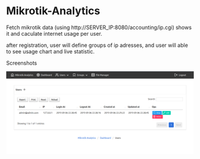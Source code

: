 # Mikrotik-Analytics

Fetch mikrotik data (using http://SERVER_IP:8080/accounting/ip.cgi) shows it and caculate internet usage per user.

after registration, user will define groups of ip adresses, and user will able to see usage chart and live statistic.  

Screenshots

![panel](public/i/img/panel.png)
